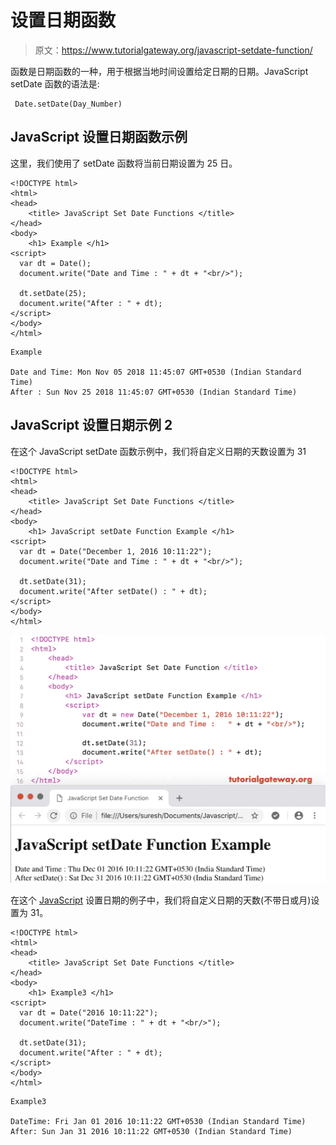 # 设置日期函数

> 原文：<https://www.tutorialgateway.org/javascript-setdate-function/>

函数是日期函数的一种，用于根据当地时间设置给定日期的日期。JavaScript setDate 函数的语法是:

```
 Date.setDate(Day_Number)
```

## JavaScript 设置日期函数示例

这里，我们使用了 setDate 函数将当前日期设置为 25 日。

```
<!DOCTYPE html>
<html>
<head>
    <title> JavaScript Set Date Functions </title>
</head>
<body>
    <h1> Example </h1>
<script>
  var dt = Date();  
  document.write("Date and Time : " + dt + "<br/>");

  dt.setDate(25);
  document.write("After : " + dt);
</script>
</body>
</html>
```

```
Example

Date and Time: Mon Nov 05 2018 11:45:07 GMT+0530 (Indian Standard Time)
After : Sun Nov 25 2018 11:45:07 GMT+0530 (Indian Standard Time)
```

## JavaScript 设置日期示例 2

在这个 JavaScript setDate 函数示例中，我们将自定义日期的天数设置为 31

```
<!DOCTYPE html>
<html>
<head>
    <title> JavaScript Set Date Functions </title>
</head>
<body>
    <h1> JavaScript setDate Function Example </h1>
<script>
  var dt = Date("December 1, 2016 10:11:22"); 
  document.write("Date and Time : " + dt + "<br/>");

  dt.setDate(31);
  document.write("After setDate() : " + dt);
</script>
</body>
</html>
```

![JavaScript setDate Function 2](img/a888790879a640bf25e7e279d8ea78da.png)

在这个 [JavaScript](https://www.tutorialgateway.org/javascript/) 设置日期的例子中，我们将自定义日期的天数(不带日或月)设置为 31。

```
<!DOCTYPE html>
<html>
<head>
    <title> JavaScript Set Date Functions </title>
</head>
<body>
    <h1> Example3 </h1>
<script>
  var dt = Date("2016 10:11:22"); 
  document.write("DateTime : " + dt + "<br/>");

  dt.setDate(31);
  document.write("After : " + dt);
</script>
</body>
</html>
```

```
Example3

DateTime: Fri Jan 01 2016 10:11:22 GMT+0530 (Indian Standard Time)
After: Sun Jan 31 2016 10:11:22 GMT+0530 (Indian Standard Time)
```